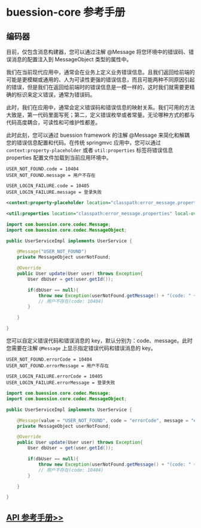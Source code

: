 # buession-core 参考手册


## 编码器


目前，仅包含消息构建器，您可以通过注解 @Message 将您环境中的错误码、错误消息的配置注入到 MessageObject 类型的属性中。


我们在当前现代应用中，通常会在业务上定义业务错误信息。且我们返回给前端的可能是更模糊或通用的、人为可读性更强的错误信息，而且可能两种不同原因引起的错误，但是我们在返回给前端时的错误信息是一模一样的，这时我们就需要更精确的标识来定义错误，通常为错误码。

此时，我们在应用中，通常会定义错误码和错误信息的映射关系。我们可用的方法大致是，第一代码里面写死；第二，定义错误枚举或者常量。无论哪种方式的都与代码高度耦合，可读性和可维护性都差。

此时此刻，您可以通过 buession framework 的注解 @Message 来简化和解耦您的错误信息配置和代码。在传统 springmvc 应用中，您可以通过 `context:property-placeholder` 或者 `util:properties` 标签将错误信息 properties 配置文件加载到当前应用环境中。

```properties
USER_NOT_FOUND.code = 10404
USER_NOT_FOUND.message = 用户不存在

USER_LOGIN_FAILURE.code = 10405
USER_LOGIN_FAILURE.message = 登录失败
```

```xml
<context:property-placeholder location="classpath:error_message.properties"/>

<util:properties location="classpath:error_message.properties" local-override="true"/>
```


```java
import com.buession.core.codec.Message;
import com.buession.core.codec.MessageObject;

public UserServiceImpl implements UserService {

	@Message("USER_NOT_FOUND")
	private MessageObject userNotFound;

	@Override
	public User update(User user) throws Exception{
		User dbUser = get(user.getId());

		if(dbUser == null){
			throw new Exception(userNotFound.getMessage() + "(code: " + userNotFound.getCode() + ")");
			// 用户不存在(code: 10404)
		}

	}

}
```


您可以自定义错误代码和错误消息的 key，默认分别为：code、message。此时您需要在注解 `@Message` 上显示指定错误代码和错误消息的 key。

```properties
USER_NOT_FOUND.errorCode = 10404
USER_NOT_FOUND.errorMessage = 用户不存在

USER_LOGIN_FAILURE.errorCode = 10405
USER_LOGIN_FAILURE.errorMessage = 登录失败
```

```java
import com.buession.core.codec.Message;
import com.buession.core.codec.MessageObject;

public UserServiceImpl implements UserService {

	@Message(value = "USER_NOT_FOUND", code = "errorCode", message = "errorMessage")
	private MessageObject userNotFound;

	@Override
	public User update(User user) throws Exception{
		User dbUser = get(user.getId());

		if(dbUser == null){
			throw new Exception(userNotFound.getMessage() + "(code: " + userNotFound.getCode() + ")");
			// 用户不存在(code: 10404)
		}

	}

}
```


## [API 参考手册>>](/manual/2.0/docs/buession-core/com/buession/core/codec/package-summary.html)